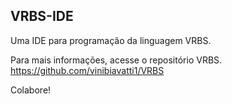 ## VRBS-IDE

Uma IDE para programação da linguagem VRBS.

Para mais informações, acesse o repositório VRBS.
https://github.com/vinibiavatti1/VRBS

Colabore!
